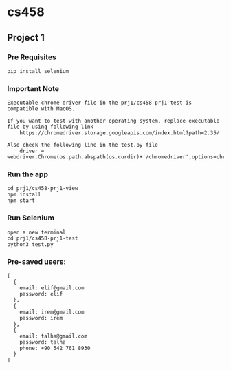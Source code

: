 # cs458

## Project 1

### Pre Requisites
```
pip install selenium
```


### Important Note 
```
Executable chrome driver file in the prj1/cs458-prj1-test is compatible with MacOS.

If you want to test with another operating system, replace executable file by using following link 
    https://chromedriver.storage.googleapis.com/index.html?path=2.35/
    
Also check the following line in the test.py file
    driver = webdriver.Chrome(os.path.abspath(os.curdir)+'/chromedriver',options=chrome_options)

```


### Run the app
```
cd prj1/cs458-prj1-view
npm install
npm start
```

### Run Selenium
```
open a new terminal
cd prj1/cs458-prj1-test
python3 test.py
```


### Pre-saved users:
```
[
  {
    email: elif@gmail.com
    password: elif
  },
  {
    email: irem@gmail.com
    password: irem
  },
  {
    email: talha@gmail.com
    password: talha
    phone: +90 542 761 8930
  }
]
```
